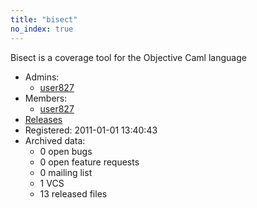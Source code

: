 ```yaml
---
title: "bisect"
no_index: true
---
```


Bisect is a coverage tool for the Objective Caml language


* Admins:
  * [user827](/users/user827)
* Members:
  * [user827](/users/user827)
* [Releases](https://download.ocamlcore.org/bisect)
* Registered: 2011-01-01 13:40:43
* Archived data:
  * 0 open bugs
  * 0 open feature requests
  * 0 mailing list
  * 1 VCS
  * 13 released files

